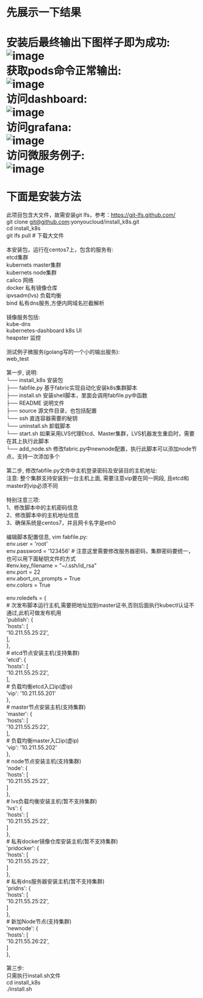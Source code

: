 先展示一下结果
===============
安装后最终输出下图样子即为成功:<br>
![image](https://github.com/yonyoucloud/install_k8s/blob/master/images/finish-install.jpeg)<br>
获取pods命令正常输出:<br>
![image](https://github.com/yonyoucloud/install_k8s/blob/master/images/getpods.jpeg)<br>
访问dashboard:<br>
![image](https://github.com/yonyoucloud/install_k8s/blob/master/images/dashboard.jpeg)<br>
访问grafana:<br>
![image](https://github.com/yonyoucloud/install_k8s/blob/master/images/grafana.jpeg)<br>
访问微服务例子:<br>
![image](https://github.com/yonyoucloud/install_k8s/blob/master/images/web-test.jpeg)<br>
<br>
下面是安装方法
=============
此项目包含大文件，故需安装git lfs，参考：https://git-lfs.github.com/<br>
git clone git@github.com:yonyoucloud/install_k8s.git<br>
cd install_k8s<br>
git lfs pull # 下载大文件<br>
<br>
本安装包，运行在centos7上，包含的服务有:<br>
etcd集群<br>
kubernets master集群<br>
kubernets node集群<br>
calico 网络<br>
docker 私有镜像仓库<br>
ipvsadm(lvs) 负载均衡<br>
bind 私有dns服务,方便内网域名拦截解析<br>
<br>
镜像服务包括:<br>
kube-dns<br>
kubernetes-dashboard k8s UI<br>
heapster 监控<br>
<br>
测试例子微服务(golang写的一个小的输出服务):<br>
web_test<br>
<br>
第一步, 说明:<br>
└── install_k8s        安装包<br>
    ├── fabfile.py     基于fabric实现自动化安装k8s集群脚本<br>
    ├── install.sh     安装shell脚本，里面会调用fabfile.py中函数<br>
    ├── README         说明文件<br>
    ├── source         源文件目录，也包括配置<br>
    └── ssh            直连容器需要的秘钥<br>
    └── uninstall.sh   卸载脚本<br>
    └── start.sh       如果采用LVS代理Etcd、Master集群，LVS机器发生重启时，需要在其上执行此脚本<br>
    └── add_node.sh    修改fabric.py中newnode配置，执行此脚本可以添加node节点，支持一次添加多个<br>
<br>
第二步, 修改fabfile.py文件中主机登录密码及安装目的主机地址:<br>
注意: 整个集群支持安装到一台主机上面, 需要注意vip要在同一网段, 且etcd和master的vip必须不同<br>
<br>
特别注意三项:<br>
1、修改脚本中的主机密码信息<br>
2、修改脚本中的主机地址信息<br>
3、确保系统是centos7，并且网卡名字是eth0<br>
<br>
编辑脚本配置信息, vim fabfile.py:<br>
env.user = 'root'<br>
env.password = '123456' # 注意这里需要修改服务器密码，集群密码要统一，也可以用下面秘钥文件的方式<br>
#env.key_filename = "~/.ssh/id_rsa"<br>
env.port = 22<br>
env.abort_on_prompts = True<br>
env.colors = True<br>
<br>
env.roledefs = {<br>
    # 次发布脚本运行主机,需要把地址加到master证书,否则后面执行kubectl认证不通过,此机可做发布机用<br>
    'publish': {<br>
        'hosts': [<br>
            '10.211.55.25:22',<br>
        ],<br>
    },<br>
    # etcd节点安装主机(支持集群)<br>
    'etcd': {<br>
        'hosts': [<br>
            '10.211.55.25:22',<br>
        ],<br>
        # 负载均衡etcd入口ip(虚ip)<br>
        'vip': '10.211.55.201'<br>
    },<br>
    # master节点安装主机(支持集群)<br>
    'master': {<br>
        'hosts': [<br>
            '10.211.55.25:22',<br>
        ],<br>
        # 负载均衡master入口ip(虚ip)<br>
        'vip': '10.211.55.202'<br>
    },<br>
    # node节点安装主机(支持集群)<br>
    'node': {<br>
        'hosts': [<br>
            '10.211.55.25:22',<br>
        ]<br>
    },<br>
    # lvs负载均衡安装主机(暂不支持集群)<br>
    'lvs': {<br>
        'hosts': [<br>
            '10.211.55.25:22',<br>
        ]<br>
    },<br>
    # 私有docker镜像仓库安装主机(暂不支持集群)<br>
    'pridocker': {<br>
        'hosts': [<br>
            '10.211.55.25:22',<br>
        ]<br>
    },<br>
    # 私有dns服务器安装主机(暂不支持集群)<br>
    'pridns': {<br>
        'hosts': [<br>
            '10.211.55.25:22',<br>
        ]<br>
    },<br>
    # 新加Node节点(支持集群)<br>
    'newnode': {<br>
        'hosts': [<br>
            '10.211.55.26:22',<br>
        ]<br>
    },<br>
<br>
第三步:<br>
只需执行install.sh文件<br>
cd install_k8s<br>
./install.sh<br>
